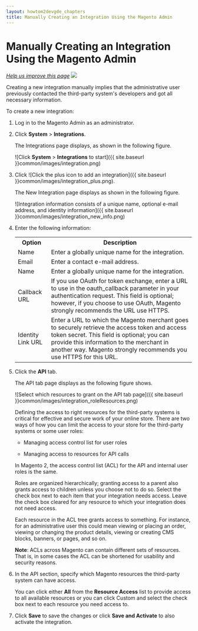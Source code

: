 ```yaml
---
layout: howtom2devgde_chapters
title: Manually Creating an Integration Using the Magento Admin
---
```


<h1 id="integration-manual-create">Manually Creating an Integration Using the Magento Admin</h1>

<p><a href="{{ site.githuburl }}guides/m2devgde/v1.0.0.0/integration/integration-create-man.md" target="_blank"><em>Help us improve this page</em></a>&nbsp;<img src="{{ site.baseurl }}common/images/newWindow.gif"/></p>

Creating a new integration manually implies that the administrative user previously contacted the third-party system's developers and got all necessary information.

To create a new integration:

1.	Log in to the Magento Admin as an administrator.

2.	Click **System** > **Integrations**. 

	The Integrations page displays, as shown in the following figure.

	![Click **System** > **Integrations** to start]({{ site.baseurl }}common/images/integration.png)

3.	Click ![Click the plus icon to add an integration]({{ site.baseurl }}common/images/integration_plus.png).

	The New Integration page displays as shown in the following figure.
	
	![Integration information consists of a unique name, optional e-mail address, and identity information]({{ site.baseurl }}common/images/integration_new_info.png)
	
4.  Enter the following information:

	<table>
	<tbody>
		<tr class="table-headings">
			<th>Option</th>
			<th>Description</th>
		</tr>
	<tr class="even">
		<td>Name</td>
		<td>Enter a globally unique name for the integration.</td>
	</tr>
	<tr class="odd">
		<td>Email</td>
		<td>Enter a contact e-mail address.</td>
	</tr>
	<tr class="even">
		<td>Name</td>
		<td>Enter a globally unique name for the integration.</td>
	</tr>
	<tr class="odd">
		<td>Callback URL</td>
		<td>If you use OAuth for token exchange, enter a URL to use in the oauth_callback parameter in your authentication request. This field is optional; however, if you choose to use OAuth, Magento strongly recommends the URL use HTTPS.</td>
	</tr>
	<tr class="even">
		<td>Identity Link URL</td>
		<td>Enter a URL to which the Magento merchant goes to securely retrieve the access token and access token secret. This field is optional; you can provide this information to the merchant in another way. Magento strongly recommends you use HTTPS for this URL.</td>
	</tr>
	</tbody>
	</table>


5. Click the **API** tab.

	The API tab page displays as the following figure shows.

	![Select which resources to grant on the API tab page]({{ site.baseurl }}common/images/integration_roleResources.png)
	
	Defining the access to right resources for the third-party systems is critical for effective and secure work of your online store. There are two ways of how you can limit the access to your store for the third-party systems or some user roles:

	*  Managing access control list for user roles
	
	*  Managing access to resources for API calls
	
	In Magento 2, the access control list (ACL) for the API and internal user roles is the same.

	Roles are organized hierarchically; granting access to a parent also grants access to children unless you choose not to do so. Select the check box next to each item that your integration needs access. Leave the check box cleared for any resource to which your integration does not need access.

	Each resource in the ACL tree grants access to something. For instance, for an administrative user this could mean viewing or placing an order, viewing or changing the product details, viewing or creating CMS blocks, banners, or pages, and so on.

	**Note**: ACLs across Magento can contain different sets of resources. That is, in some cases the ACL can be shortened for usability and security reasons.
	
6.  In the API section, specify which Magento resources the third-party system can have access.

	You can click either **All** from the **Resource Access** list to provide access to all available resources or you can click Custom and select the check box next to each resource you need access to.

7.	Click **Save** to save the changes or click **Save and Activate** to also activate the integration.